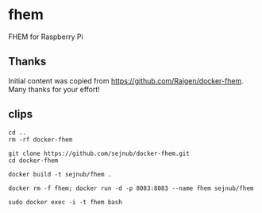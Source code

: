 # fhem
FHEM for Raspberry Pi

## Thanks
Initial content was copied from https://github.com/Raigen/docker-fhem. Many thanks for your effort! 

## clips

```
cd ..
rm -rf docker-fhem 

git clone https://github.com/sejnub/docker-fhem.git
cd docker-fhem 

docker build -t sejnub/fhem .

docker rm -f fhem; docker run -d -p 8083:8083 --name fhem sejnub/fhem

sudo docker exec -i -t fhem bash

```
